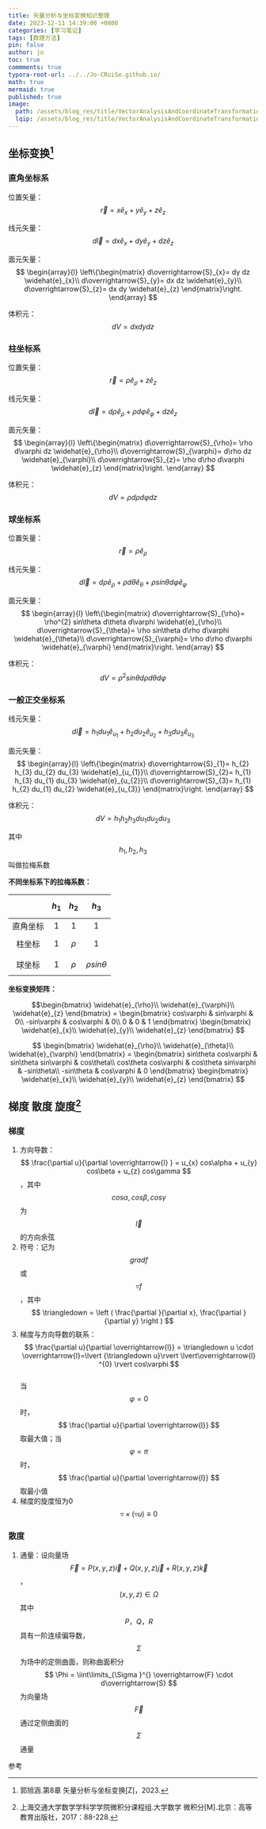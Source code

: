 ```yaml
---
title: 矢量分析与坐标变换知识整理
date: 2023-12-11 14:39:00 +0800
categories: [学习笔记]
tags: [数理方法]
pin: false
author: jo
toc: true
commments: true
typora-root-url: ../../Jo-CRuiSe.github.io/
math: true
mermaid: true
published: true
image:
  path: /assets/blog_res/title/VectorAnalysisAndCoordinateTransformation.jpg
  lqip: /assets/blog_res/title/VectorAnalysisAndCoordinateTransformation.jpg
---
```


## 坐标变换[^1]

### 直角坐标系

位置矢量：$$ \overrightarrow{r} = x \widehat{e}_{x}  + y \widehat{e}_{y} + z \widehat{e}_{z} $$

线元矢量：$$ d\overrightarrow{l} = dx \widehat{e}_{x}  + dy \widehat{e}_{y} + dz \widehat{e}_{z} $$

面元矢量：$$ \begin{array}{l} 
  \left\{\begin{matrix} 
  d\overrightarrow{S}_{x}= dy dz \widehat{e}_{x}\\ 
  d\overrightarrow{S}_{y}= dx dz \widehat{e}_{y}\\ 
  d\overrightarrow{S}_{z}= dx dy \widehat{e}_{z}
\end{matrix}\right.    
\end{array} $$

体积元：$$ dV = dxdydz $$

### 柱坐标系

位置矢量：$$ \overrightarrow{r} = \rho \widehat{e}_{\rho}  + z \widehat{e}_{z} $$

线元矢量：$$ d\overrightarrow{l} = d \rho \widehat{e}_{\rho}  + \rho d\varphi \widehat{e}_{\varphi} + dz \widehat{e}_{z} $$

面元矢量：$$ \begin{array}{l} 
  \left\{\begin{matrix} 
  d\overrightarrow{S}_{\rho}= \rho d\varphi dz \widehat{e}_{\rho}\\
  d\overrightarrow{S}_{\varphi}= d\rho dz \widehat{e}_{\varphi}\\
  d\overrightarrow{S}_{z}= \rho d\rho d\varphi \widehat{e}_{z}
\end{matrix}\right.    
\end{array} $$

体积元：$$ dV = \rho d\rho d\varphi dz $$

### 球坐标系

位置矢量：$$ \overrightarrow{r} =  \rho \widehat{e}_{\rho}  $$

线元矢量：$$ d\overrightarrow{l} = d\rho \widehat{e}_{\rho}  + \rho d\theta \widehat{e}_{\theta} + \rho sin\theta d\varphi \widehat{e}_{\varphi} $$

面元矢量：$$ \begin{array}{l} 
  \left\{\begin{matrix} 
  d\overrightarrow{S}_{\rho}= \rho^{2} sin\theta d\theta d\varphi \widehat{e}_{\rho}\\ 
  d\overrightarrow{S}_{\theta}= \rho sin\theta d\rho d\varphi \widehat{e}_{\theta}\\ 
  d\overrightarrow{S}_{\varphi}= \rho d\rho  d\varphi \widehat{e}_{\varphi}
\end{matrix}\right.    
\end{array} $$

体积元：$$ dV = \rho ^{2} sin\theta d\rho d\theta d\varphi $$

### 一般正交坐标系

线元矢量：$$ d\overrightarrow{l} = h_{1} du_{1}  \widehat{e}_{u_{1}} + h_{2} du_{2}\widehat{e}_{u_{2}} + h_{3} du_{3} \widehat{e}_{u_{3}} $$

面元矢量：$$ \begin{array}{l} 
  \left\{\begin{matrix} 
  d\overrightarrow{S}_{1}= h_{2} h_{3} du_{2} du_{3} \widehat{e}_{u_{1}}\\ 
  d\overrightarrow{S}_{2}= h_{1} h_{3} du_{1} du_{3} \widehat{e}_{u_{2}}\\ 
  d\overrightarrow{S}_{3}= h_{1} h_{2} du_{1} du_{2} \widehat{e}_{u_{3}}
\end{matrix}\right.    
\end{array} $$

体积元：$$ dV = h_{1} h_{2} h_{3} du_{1} du_{2} du_{3}$$

其中 $$ h_{1} ,h_{2}, h_{3} $$ 叫做拉梅系数

**不同坐标系下的拉梅系数：**

|      |   $$ h_{1} $$   |   $$ h_{2} $$   |   $$ h_{3} $$   |
| :--: | :--: | :--: | :--: |
| 直角坐标 | 1 | 1 | 1 |
| 柱坐标 | 1 | $$ \rho $$ | 1 |
| 球坐标 | 1 | $$ \rho $$ | $$ \rho sin\theta $$ |

**坐标变换矩阵：**

$$\begin{bmatrix}
\widehat{e}_{\rho}\\
\widehat{e}_{\varphi}\\
\widehat{e}_{z}
\end{bmatrix} =
\begin{bmatrix}
cos\varphi & sin\varphi & 0\\
-sin\varphi & cos\varphi & 0\\
0 & 0 & 1
\end{bmatrix}
\begin{bmatrix}
\widehat{e}_{x}\\
\widehat{e}_{y}\\
\widehat{e}_{z}
\end{bmatrix} $$

$$ \begin{bmatrix}
\widehat{e}_{\rho}\\
\widehat{e}_{\theta}\\
\widehat{e}_{\varphi}
\end{bmatrix} =
\begin{bmatrix}
sin\theta cos\varphi & sin\theta sin\varphi & cos\theta\\
cos\theta cos\varphi & cos\theta sin\varphi & -sin\theta\\
-sin\theta & cos\varphi & 0
\end{bmatrix}
\begin{bmatrix}
\widehat{e}_{x}\\
\widehat{e}_{y}\\
\widehat{e}_{z}
\end{bmatrix} $$

## 梯度 散度 旋度[^2]

### 梯度

1. 方向导数：$$ \frac{\partial u}{\partial \overrightarrow{l} } = u_{x} cos\alpha + u_{y} cos\beta + u_{z} cos\gamma $$，其中 $$ cos\alpha, cos\beta, cos\gamma $$ 为 $$ \overrightarrow{l} $$的方向余弦
2. 符号：记为 $$ gradf $$ 或 $$ \triangledown f $$ ，其中 $$ \triangledown  = \left ( \frac{\partial }{\partial x}, \frac{\partial }{\partial y}  \right ) $$ 
3. 梯度与方向导数的联系：$$ \frac{\partial u}{\partial \overrightarrow{l}} = \triangledown u \cdot \overrightarrow{l}=\lvert {\triangledown u}\rvert \lvert\overrightarrow{l} ^{0} \rvert  cos\varphi $$ <br> 当 $$ \varphi = 0 $$ 时，$$ \frac{\partial u}{\partial \overrightarrow{l}} $$ 取最大值；当 $$ \varphi = \pi $$ 时，$$ \frac{\partial u}{\partial \overrightarrow{l}} $$ 取最小值
4. 梯度的旋度恒为0 <br> $$ \triangledown \times \left( \triangledown u \right) \equiv 0 $$

### 散度

1. 通量：设向量场$$ \overrightarrow{F} = P(x, y, z) \overrightarrow{i} + Q(x, y, z) \overrightarrow{j} + R(x, y, z) \overrightarrow{k} $$ ，$$ (x, y, z) \in \Omega $$ 其中$$ P，Q，R $$具有一阶连续偏导数，$$ \Sigma $$为场中的定侧曲面，则称曲面积分 $$ \Phi = \iint\limits_{\Sigma }^{} \overrightarrow{F} \cdot d\overrightarrow{S} $$ 为向量场$$ \overrightarrow{F} $$通过定侧曲面的$$ \Sigma $$通量

参考

[^1]:郭旭涵.第8章 矢量分析与坐标变换[Z]，2023.

[^2]:上海交通大学数学学科学学院微积分课程组.大学数学 微积分[M].北京：高等教育出版社，2017：88-228.
